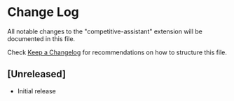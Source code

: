 # Change Log

All notable changes to the "competitive-assistant" extension will be documented in this file.

Check [Keep a Changelog](http://keepachangelog.com/) for recommendations on how to structure this file.

## [Unreleased]

- Initial release